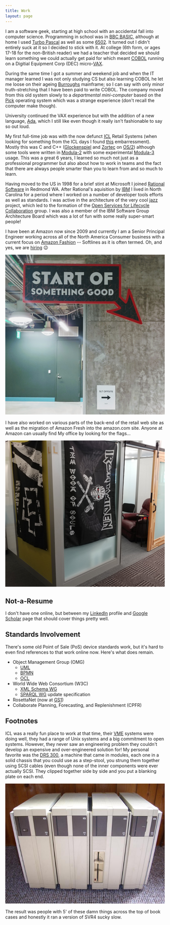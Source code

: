 ```yaml
---
title: Work
layout: page
---
```


I am a software geek, starting at high school with an accidental fall into computer science. 
Programming in school was in [BBC BASIC](https://en.wikipedia.org/wiki/BBC_BASIC), although
at home I used [Turbo Pascal](https://en.wikipedia.org/wiki/Turbo_Pascal) as well as some
[6502](https://en.wikipedia.org/wiki/MOS_Technology_6502). It turned out I didn't entirely
suck at it so I decided to stick with it. At college (6th form, or ages 17-18 for the 
non-British reader) we had a teacher that decided we should learn something we could 
actually get paid for which meant [COBOL](https://en.wikipedia.org/wiki/COBOL) running
on a Digitial Equipment Corp (DEC) micro-[VAX](https://en.wikipedia.org/wiki/VAX).

During the same time I got a summer and weekend job and when the IT manager learned I
was not only studying CS but also learning COBOL he let me loose on their ageing
[Burroughs](https://en.wikipedia.org/wiki/Burroughs_Corporation) mainframe; so I
can say with only minor truth-stretching that I have been paid to write COBOL. The
company moved from this old system slowly to a _departmental mini-computer_ based
on the [Pick](https://en.wikipedia.org/wiki/Pick_operating_system) operating system
which was a strange experience (don't recall the computer make though). 

University continued the VAX experience but with the addition of a new language, 
[Ada](https://en.wikipedia.org/wiki/Ada_(programming_language)), which I still like
even though it really isn't fashionable to say so out loud.

My first full-time job was with the now defunct
[ICL](https://en.wikipedia.org/wiki/International_Computers_Limited) Retail Systems
(when looking for something from the ICL days I found [this](_posts/2019-06-13-ICL-EMail-Signature.md) embarressment).
Mostly this was C and C++ ([Glockenspiel](http://www.edm2.com/index.php/Glockenspiel_C%2B%2B)
and [Zortec](http://www.edm2.com/index.php/Zortech_C%2B%2B) on 
[OS/2](https://en.wikipedia.org/wiki/OS/2)) although some tools were written in
[Modula-2](http://www.edm2.com/index.php/TopSpeed_Modula-2) with some 
experimental [Modula-3](http://modula3.org/) usage. This was a great 6 years, I learned 
so much not just as a professional programmer but also about how to work in teams
and the fact that there are always people smarter than you to learn from and 
so much to learn.

Having moved to the US in 1998 for a brief stint at Microsoft I joined 
[Rational Software](https://en.wikipedia.org/wiki/Rational_Software) in Redmond WA.
After Rational's aquisition by [IBM](www.ibm.com) I lived in North Carolina for a period
where I worked on a number of developer tools efforts as well as standards. I was
active in the architecture of the very cool [jazz](https://jazz.net/) project, which led to
the formation of the [Open Services for Lifecycle Collaboration](https://open-services.net/)
group. I was also a member of the IBM Software Group Architecture Board which was
a lot of fun with some really super-smart people!

I have been at Amazon now since 2009 and currently I am a Senior Principal 
Engineer working across all of the North America Consumer business with a current focus on 
[Amazon Fashion](https://www.amazon.com/amazon-fashion/b?node=7141123011) -- Softlines 
as it is often termed. Oh, and yes, we are [hiring](https://amazon.jobs/en/teams/fashion) 😉

![Amazon Fashion Offsite](assets/img/work/amazon-sl-offsite.jpg)

I have also worked on various parts of the back-end of the retail web site as well as the
migration of Amazon Fresh into the amazon.com site. Anyone at Amazon can usually find
My office by looking for the flags...

![Office Flags](/assets/img/music/work-office-flags.jpg)

## Not-a-Resume

I don't have one online, but between my [LinkedIn](https://www.linkedin.com/in/simonkjohnston/)
profile and [Google Scholar](https://scholar.google.com/citations?user=oXcWSwYAAAAJ&hl=en)
page that should cover things pretty well.

## Standards Involvement

There's some old Point of Sale (PoS) device standards work, but it's hard to even 
find references to that work online now. Here's what does remain.

* Object Management Group (OMG)
  * [UML](http://uml.org/)
  * [BPMN](http://www.bpmn.org/)
  * [OCL](https://www.omg.org/spec/OCL/About-OCL/) 
* World Wide Web Consortium (W3C)
  * [XML Schema WG](https://www.w3.org/XML/Schema) 
  * [SPARQL WG](https://www.w3.org/2009/sparql/wiki/Main_Page) update specification
* RosettaNet (now at [GS1](https://resources.gs1us.org/rosettanet))
* Collaborate Planning, Forecasting, and Replenishment (CPFR)

## Footnotes

ICL was a really fun place to work at that time, their [VME](https://en.wikipedia.org/wiki/ICL_VME)
systems were doing well, they had a range of Unix systems and a big commitment to open
systems. However, they never saw an engineering problem they couldn't develop an 
expensive and over-engineered solution for! My personal favorite was the 
[DRS 300](https://en.wikipedia.org/wiki/ICL_DRS#DRS_300), a machine that came in modules, 
each one in a solid chassis that you could use as a step-stool, you strung them together
using SCSI cables (even though none of the inner components were ever actually SCSI. They
clipped together side by side and you put a blanking plate on each end.

![DRS 300](assets/img/work/icl-drs-300-1.jpg)

The result was people with 5' of these damn things across the top of book cases and
honestly it ran a version of SVR4 sucky slow.
